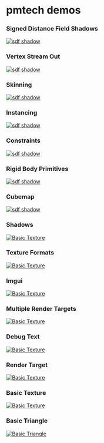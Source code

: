 # pmtech demos

### Signed Distance Field Shadows

[![sdf shadow](assets/gifs/sdf-shadow.gif)](https://www.youtube.com/watch?v=369cPinAhdo)

### Vertex Stream Out
[![sdf shadow](assets/demos/vertex-stream-out.gif)](https://github.com/polymonster/pmtech/blob/master/examples/code/vertex_stream_out/vertex_stream_out.cpp)

### Skinning
[![sdf shadow](assets/demos/skinning.gif)](https://github.com/polymonster/pmtech/blob/master/examples/code/skinning/skinning.cpp)

### Instancing
[![sdf shadow](assets/demos/instancing.gif)](https://github.com/polymonster/pmtech/blob/master/examples/code/instancing/instancing.cpp)

### Constraints
[![sdf shadow](assets/demos/constraints.gif)](https://github.com/polymonster/pmtech/blob/master/examples/code/physics_constraints/physics_constraints.cpp)

### Rigid Body Primitives
[![sdf shadow](assets/demos/rigid-body-primitives.gif)](https://github.com/polymonster/pmtech/blob/master/examples/code/rigid_body_primitives/rigid_body_primitives.cpp)

### Cubemap
[![sdf shadow](assets/demos/cubemap.gif)](https://github.com/polymonster/pmtech/blob/master/examples/code/cubemap/cubemap.cpp)

### Shadows
[![Basic Texture](assets/demos/shadows.png)](https://github.com/polymonster/pmtech/blob/master/examples/code/shadows/shadows.cpp)

### Texture Formats
[![Basic Texture](assets/demos/texture-formats.png)](https://github.com/polymonster/pmtech/blob/master/examples/code/texture_formats/texture_formats.cpp)

### Imgui
[![Basic Texture](assets/demos/imgui.png)](https://github.com/polymonster/pmtech/blob/master/examples/code/imgui/imgui_example.cpp)

### Multiple Render Targets
[![Basic Texture](assets/demos/multiple-render-targets.png)](https://github.com/polymonster/pmtech/blob/master/examples/code/multiple_render_targets/multiple_render_targets.cpp)

### Debug Text
[![Basic Texture](assets/demos/debug-text.png)](https://github.com/polymonster/pmtech/blob/master/examples/code/debug_text/debug_text.cpp)

### Render Target
[![Basic Texture](assets/demos/render-target.png)](https://github.com/polymonster/pmtech/blob/master/examples/code/render_target/render_target.cpp)

### Basic Texture
[![Basic Texture](assets/demos/basic-texture.png)](https://github.com/polymonster/pmtech/blob/master/examples/code/basic_texture/basic_texture.cpp)

### Basic Triangle
[![Basic Triangle](assets/demos/basic-triangle.png)](https://github.com/polymonster/pmtech/blob/master/examples/code/basic_triangle/basic_triangle.cpp)




